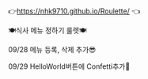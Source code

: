 👉https://nhk9710.github.io/Roulette/ 👈

🍽식사 메뉴 정하기 룰렛🍽

09/28 메뉴 등록, 삭제 추가😎

09/29 HelloWorld버튼에 Confetti추가🎉
